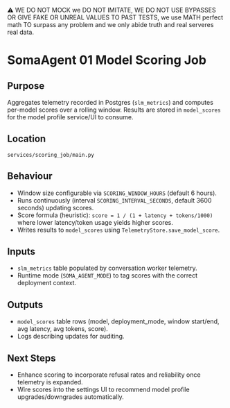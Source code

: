 ⚠️ WE DO NOT MOCK we DO NOT IMITATE, WE DO NOT USE BYPASSES OR GIVE FAKE OR UNREAL VALUES TO PAST TESTS, we use MATH perfect math TO surpass any problem and we only abide truth and real serveres real data.

# SomaAgent 01 Model Scoring Job

## Purpose
Aggregates telemetry recorded in Postgres (`slm_metrics`) and computes per-model scores over a rolling window. Results are stored in `model_scores` for the model profile service/UI to consume.

## Location
`services/scoring_job/main.py`

## Behaviour
- Window size configurable via `SCORING_WINDOW_HOURS` (default 6 hours).
- Runs continuously (interval `SCORING_INTERVAL_SECONDS`, default 3600 seconds) updating scores.
- Score formula (heuristic): `score = 1 / (1 + latency + tokens/1000)` where lower latency/token usage yields higher scores.
- Writes results to `model_scores` using `TelemetryStore.save_model_score`.

## Inputs
- `slm_metrics` table populated by conversation worker telemetry.
- Runtime mode (`SOMA_AGENT_MODE`) to tag scores with the correct deployment context.

## Outputs
- `model_scores` table rows (model, deployment_mode, window start/end, avg latency, avg tokens, score).
- Logs describing updates for auditing.

## Next Steps
- Enhance scoring to incorporate refusal rates and reliability once telemetry is expanded.
- Wire scores into the settings UI to recommend model profile upgrades/downgrades automatically.
